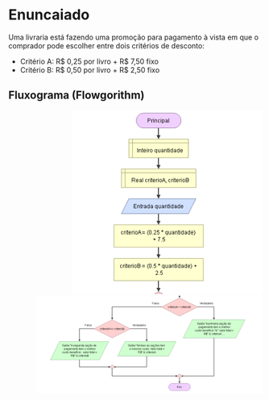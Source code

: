 # Enuncaiado
Uma livraria está fazendo uma promoção para pagamento à vista em que o comprador pode escolher entre dois critérios de desconto:

* Critério A: R$ 0,25 por livro + R$ 7,50 fixo
* Critério B: R$ 0,50 por livro + R$ 2,50 fixo

## Fluxograma (Flowgorithm)
<div style="margin-left:125px"><img src="./Capture1.PNG"></div>

<div style="margin-left:56px"><img src="./Capture2.PNG"></div>

